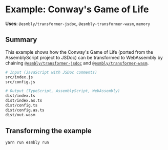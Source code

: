 # Example: Conway's Game of Life
**Uses**: `@esmbly/transformer-jsdoc`, `@esmbly-transformer-wasm`, `memory`

## Summary
This example shows how the Conway's Game of Life (ported from the AssemblyScript project to JSDoc) can be transformed to WebAssembly by chaining [`@esmbly/transformer-jsdoc`](/packages/transformer-jsdoc) and [`@esmbly/transformer-wasm`](/packages/transformer-wasm).

```sh
# Input (JavaScript with JSDoc comments)
src/index.js
src/config.js

# Output (TypeScript, AssemblyScript, WebAssembly)
dist/index.ts
dist/index.as.ts
dist/config.ts
dist/config.as.ts
dist/out.wasm
```

## Transforming the example
```sh
yarn run esmbly run
```

